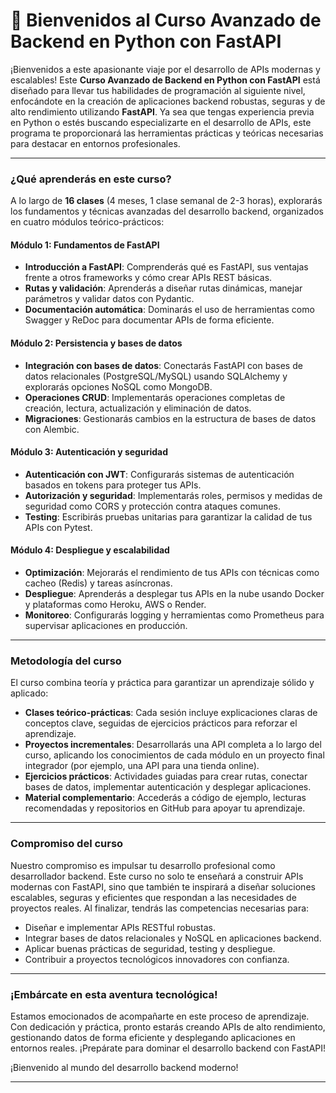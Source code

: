# 🚀 **Bienvenidos al Curso Avanzado de Backend en Python con FastAPI**

¡Bienvenidos a este apasionante viaje por el desarrollo de APIs modernas y escalables! Este **Curso Avanzado de Backend en Python con FastAPI** está diseñado para llevar tus habilidades de programación al siguiente nivel, enfocándote en la creación de aplicaciones backend robustas, seguras y de alto rendimiento utilizando **FastAPI**. Ya sea que tengas experiencia previa en Python o estés buscando especializarte en el desarrollo de APIs, este programa te proporcionará las herramientas prácticas y teóricas necesarias para destacar en entornos profesionales.

---

### **¿Qué aprenderás en este curso?**
A lo largo de **16 clases** (4 meses, 1 clase semanal de 2-3 horas), explorarás los fundamentos y técnicas avanzadas del desarrollo backend, organizados en cuatro módulos teórico-prácticos:

#### **Módulo 1: Fundamentos de FastAPI**
- **Introducción a FastAPI**: Comprenderás qué es FastAPI, sus ventajas frente a otros frameworks y cómo crear APIs REST básicas.
- **Rutas y validación**: Aprenderás a diseñar rutas dinámicas, manejar parámetros y validar datos con Pydantic.
- **Documentación automática**: Dominarás el uso de herramientas como Swagger y ReDoc para documentar APIs de forma eficiente.

#### **Módulo 2: Persistencia y bases de datos**
- **Integración con bases de datos**: Conectarás FastAPI con bases de datos relacionales (PostgreSQL/MySQL) usando SQLAlchemy y explorarás opciones NoSQL como MongoDB.
- **Operaciones CRUD**: Implementarás operaciones completas de creación, lectura, actualización y eliminación de datos.
- **Migraciones**: Gestionarás cambios en la estructura de bases de datos con Alembic.

#### **Módulo 3: Autenticación y seguridad**
- **Autenticación con JWT**: Configurarás sistemas de autenticación basados en tokens para proteger tus APIs.
- **Autorización y seguridad**: Implementarás roles, permisos y medidas de seguridad como CORS y protección contra ataques comunes.
- **Testing**: Escribirás pruebas unitarias para garantizar la calidad de tus APIs con Pytest.

#### **Módulo 4: Despliegue y escalabilidad**
- **Optimización**: Mejorarás el rendimiento de tus APIs con técnicas como cacheo (Redis) y tareas asíncronas.
- **Despliegue**: Aprenderás a desplegar tus APIs en la nube usando Docker y plataformas como Heroku, AWS o Render.
- **Monitoreo**: Configurarás logging y herramientas como Prometheus para supervisar aplicaciones en producción.

---

### **Metodología del curso**
El curso combina teoría y práctica para garantizar un aprendizaje sólido y aplicado:

- **Clases teórico-prácticas**: Cada sesión incluye explicaciones claras de conceptos clave, seguidas de ejercicios prácticos para reforzar el aprendizaje.
- **Proyectos incrementales**: Desarrollarás una API completa a lo largo del curso, aplicando los conocimientos de cada módulo en un proyecto final integrador (por ejemplo, una API para una tienda online).
- **Ejercicios prácticos**: Actividades guiadas para crear rutas, conectar bases de datos, implementar autenticación y desplegar aplicaciones.
- **Material complementario**: Accederás a código de ejemplo, lecturas recomendadas y repositorios en GitHub para apoyar tu aprendizaje.

---

### **Compromiso del curso**
Nuestro compromiso es impulsar tu desarrollo profesional como desarrollador backend. Este curso no solo te enseñará a construir APIs modernas con FastAPI, sino que también te inspirará a diseñar soluciones escalables, seguras y eficientes que respondan a las necesidades de proyectos reales. Al finalizar, tendrás las competencias necesarias para:

- Diseñar e implementar APIs RESTful robustas.
- Integrar bases de datos relacionales y NoSQL en aplicaciones backend.
- Aplicar buenas prácticas de seguridad, testing y despliegue.
- Contribuir a proyectos tecnológicos innovadores con confianza.

---

### **¡Embárcate en esta aventura tecnológica!**
Estamos emocionados de acompañarte en este proceso de aprendizaje. Con dedicación y práctica, pronto estarás creando APIs de alto rendimiento, gestionando datos de forma eficiente y desplegando aplicaciones en entornos reales. ¡Prepárate para dominar el desarrollo backend con FastAPI!

¡Bienvenido al mundo del desarrollo backend moderno!

---
